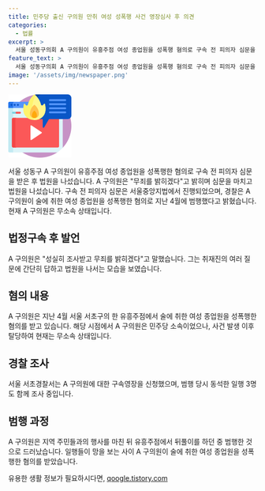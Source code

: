 ```yaml
---
title: 민주당 출신 구의원 만취 여성 성폭행 사건 영장심사 후 의견
categories:
  - 법률
excerpt: >
  서울 성동구의회 A 구의원이 유흥주점 여성 종업원을 성폭행 혐의로 구속 전 피의자 심문을 받고 나와 무죄를 밝히겠다고 밝혔다. 심문 당시 짧게 답변하며 ‘성실히 조사받고 무죄를 밝히겠다’고 전했으며, 이에 앞서 경찰은 지난달 30일 구의원에 대한 구속영장을 요청했다. 사건 당시 민주당 소속이었으나 사건 발생으로 탈당하여 현재는 무소속 상태이다. A 구의원은 술에 취한 여성 종업원을 성폭행한 혐의를 받고 있으며, 경찰은 함께 술자리에 있던 일행들도 함께 조사 중이다.
feature_text: >
  서울 성동구의회 A 구의원이 유흥주점 여성 종업원을 성폭행 혐의로 구속 전 피의자 심문을 받고 나와 무죄를 밝히겠다고 밝혔다. 심문 당시 짧게 답변하며 ‘성실히 조사받고 무죄를 밝히겠다’고 전했으며, 이에 앞서 경찰은 지난달 30일 구의원에 대한 구속영장을 요청했다. 사건 당시 민주당 소속이었으나 사건 발생으로 탈당하여 현재는 무소속 상태이다. A 구의원은 술에 취한 여성 종업원을 성폭행한 혐의를 받고 있으며, 경찰은 함께 술자리에 있던 일행들도 함께 조사 중이다.
image: '/assets/img/newspaper.png'
---
```


<p><img src="/assets/img/news.png" alt="rentncar 속보" /></p>

<p data-ke-size="size16">서울 성동구 A 구의원이 유흥주점 여성 종업원을 성폭행한 혐의로 구속 전 피의자 심문을 받은 후 법원을 나섰습니다. A 구의원은 "무죄를 밝히겠다"고 밝히며 심문을 마치고 법원을 나섰습니다. 구속 전 피의자 심문은 서울중앙지법에서 진행되었으며, 경찰은 A 구의원이 술에 취한 여성 종업원을 성폭행한 혐의로 지난 4월에 범행했다고 밝혔습니다. 현재 A 구의원은 무소속 상태입니다.</p>

<h2 data-ke-size="size26">법정구속 후 발언</h2>

<p data-ke-size="size16">A 구의원은 "성실히 조사받고 무죄를 밝히겠다"고 말했습니다. 그는 취재진의 여러 질문에 간단히 답하고 법원을 나서는 모습을 보였습니다.</p>

<h2 data-ke-size="size26">혐의 내용</h2>

<p data-ke-size="size16">A 구의원은 지난 4월 서울 서초구의 한 유흥주점에서 술에 취한 여성 종업원을 성폭행한 혐의를 받고 있습니다. 해당 시점에서 A 구의원은 민주당 소속이었으나, 사건 발생 이후 탈당하여 현재는 무소속 상태입니다.</p>

<h2 data-ke-size="size26">경찰 조사</h2>

<p data-ke-size="size16">서울 서초경찰서는 A 구의원에 대한 구속영장을 신청했으며, 범행 당시 동석한 일행 3명도 함께 조사 중입니다.</p>

<h2 data-ke-size="size26">범행 과정</h2>

<p data-ke-size="size16">A 구의원은 지역 주민들과의 행사를 마친 뒤 유흥주점에서 뒤풀이를 하던 중 범행한 것으로 드러났습니다. 일행들이 망을 보는 사이 A 구의원이 술에 취한 여성 종업원을 성폭행한 혐의를 받았습니다.</p>
유용한 생활 정보가 필요하시다면, <a href="https://qoogle.tistory.com" rel="dofollow">qoogle.tistory.com</a>


